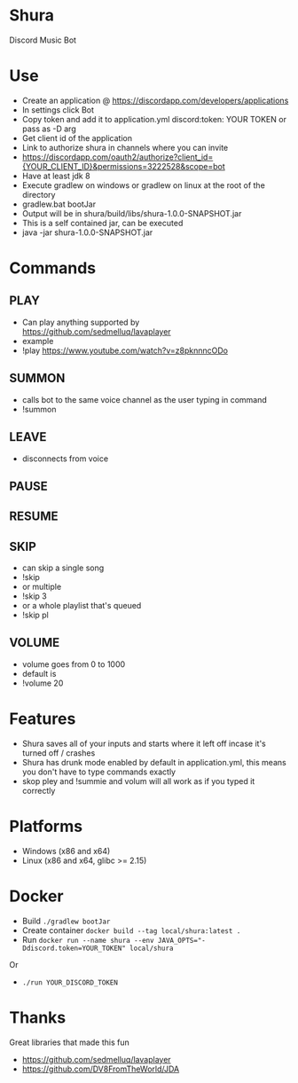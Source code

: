 # Shura
Discord Music Bot

# Use

* Create an application @ https://discordapp.com/developers/applications
* In settings click Bot
* Copy token and add it to application.yml discord:token: YOUR TOKEN or pass as -D arg
* Get client id of the application
* Link to authorize shura in channels where you can invite
* https://discordapp.com/oauth2/authorize?client_id={YOUR_CLIENT_ID}&permissions=3222528&scope=bot
* Have at least jdk 8
* Execute gradlew on windows or gradlew on linux at the root of the directory
* gradlew.bat bootJar
* Output will be in shura/build/libs/shura-1.0.0-SNAPSHOT.jar
* This is a self contained jar, can be executed
* java -jar shura-1.0.0-SNAPSHOT.jar

# Commands

## PLAY
* Can play anything supported by https://github.com/sedmelluq/lavaplayer
* example
* !play https://www.youtube.com/watch?v=z8pknnncODo
## SUMMON
* calls bot to the same voice channel as the user typing in command
* !summon
## LEAVE
* disconnects from voice
## PAUSE
## RESUME
## SKIP
* can skip a single song
* !skip
* or multiple
* !skip 3
* or a whole playlist that's queued
* !skip pl
## VOLUME
* volume goes from 0 to 1000
* default is
* !volume 20

# Features
* Shura saves all of your inputs and starts where it left off incase it's turned off / crashes
* Shura has drunk mode enabled by default in application.yml, this means you don't have to type commands exactly
* skop pley and !summie and volum will all work as if you typed it correctly

# Platforms
* Windows (x86 and x64)
* Linux (x86 and x64, glibc >= 2.15)

# Docker
* Build
`./gradlew bootJar`
* Create container
`docker build --tag local/shura:latest .`
* Run
`docker run --name shura --env JAVA_OPTS="-Ddiscord.token=YOUR_TOKEN" local/shura`

Or
* `./run YOUR_DISCORD_TOKEN`

# Thanks
Great libraries that made this fun
* https://github.com/sedmelluq/lavaplayer
* https://github.com/DV8FromTheWorld/JDA
